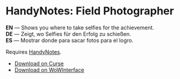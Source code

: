 HandyNotes: Field Photographer
=================================

**EN** — Shows you where to take selfies for the achievement.  
**DE** — Zeigt, wo Selfies für den Erfolg zu schießen.  
**ES** — Mostrar donde para sacar fotos para el logro.

Requires [HandyNotes](https://www.curseforge.com/wow/addons/handynotes/).

* [Download on Curse](https://www.curseforge.com/wow/addons/handynotes-field-photographer)
* [Download on WoWInterface](https://www.wowinterface.com/downloads/info23667-HandyNotesFieldPhotographer.html)
